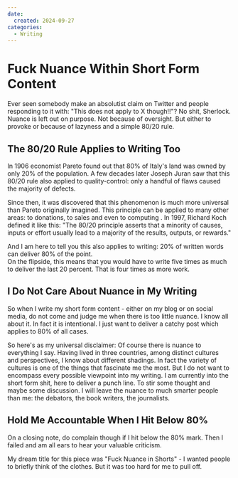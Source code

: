 ```yaml
---
date: 
  created: 2024-09-27
categories:
  - Writing
---
```


# Fuck Nuance Within Short Form Content

Ever seen somebody make an absolutist claim on Twitter and people responding to it with: "This does not apply to X though!!"? No shit, Sherlock. Nuance is left out on purpose. Not because of oversight. But either to provoke or because of lazyness and a simple 80/20 rule.

<!-- more -->

## The 80/20 Rule Applies to Writing Too

In 1906 economist Pareto found out that 80% of Italy's land was owned by only 20% of the population. A few decades later Joseph Juran saw that this 80/20 rule also applied to quality-control: only a handful of flaws caused the majority of defects.

Since then, it was discovered that this phenomenon is much more universal than Pareto originally imagined. This principle can be applied to many other areas: to donations, to sales and even to computing [](https://en.wikipedia.org/wiki/Pareto_principle). In 1997, Richard Koch defined it like this: "The 80/20 principle asserts that a minority of causes, inputs or effort usually lead to a majority of the results, outputs, or rewards."

And I am here to tell you this also applies to writing: 20% of written words can deliver 80% of the point.  
On the flipside, this means that you would have to write five times as much to deliver the last 20 percent. That is four times as more work.

## I Do Not Care About Nuance in My Writing

So when I write my short form content - either on my blog or on social media, do not come and judge me when there is too little nuance. I know all about it. In fact it is intentional. I just want to deliver a catchy post which applies to 80% of all cases.

So here's as my universal disclaimer: Of course there is nuance to everything I say. Having lived in three countries, among distinct cultures and perspectives, I know about different shadings. In fact the variety of cultures is one of the things that fascinate me the most. But I do not want to encompass every possible viewpoint into my writing. I am currently into the short form shit, here to deliver a punch line. To stir some thought and maybe some discussion. I will leave the nuance to much smarter people than me: the debators, the book writers, the journalists.

## Hold Me Accountable When I Hit Below 80%

On a closing note, do complain though if I hit below the 80% mark. Then I failed and am all ears to hear your valuable criticism.

<div class="goodie">
  My dream title for this piece was "Fuck Nuance in Shorts" - I wanted people to briefly think of the clothes. But it was too hard for me to pull off.
</div>